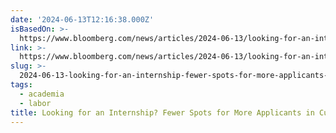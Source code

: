 ```yaml
---
date: '2024-06-13T12:16:38.000Z'
isBasedOn: >-
  https://www.bloomberg.com/news/articles/2024-06-13/looking-for-an-internship-fewer-spots-for-more-applicants-in-cutthroat-year
link: >-
  https://www.bloomberg.com/news/articles/2024-06-13/looking-for-an-internship-fewer-spots-for-more-applicants-in-cutthroat-year
slug: >-
  2024-06-13-looking-for-an-internship-fewer-spots-for-more-applicants-in-cutthroat-yea
tags:
  - academia
  - labor
title: Looking for an Internship? Fewer Spots for More Applicants in Cutthroat Yea
---
```

 
